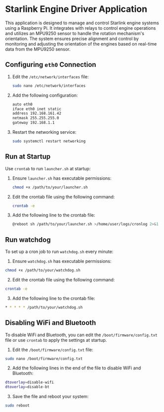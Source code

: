 # Starlink Engine Driver Application

This application is designed to manage and control Starlink engine systems using a Raspberry Pi. It integrates with relays to control engine operations and utilizes an MPU9250 sensor to handle the rotation mechanism's orientation. The system ensures precise alignment and control by monitoring and adjusting the orientation of the engines based on real-time data from the MPU9250 sensor.

## Configuring `eth0` Connection

1. Edit the `/etc/network/interfaces` file:
    ```bash
    sudo nano /etc/network/interfaces
    ```

2. Add the following configuration:
    ```bash
    auto eth0
    iface eth0 inet static
    address 192.168.161.42
    netmask 255.255.255.0
    gateway 192.168.1.1
    ```

3. Restart the networking service:
    ```bash
    sudo systemctl restart networking
    ```

## Run at Startup

Use `crontab` to run `launcher.sh` at startup:

1. Ensure `launcher.sh` has executable permissions:
    ```bash
    chmod +x /path/to/your/launcher.sh
    ```

2. Edit the crontab file using the following command:
    ```bash
    crontab -e
    ```

3. Add the following line to the crontab file:
    ```bash
    @reboot sh /path/to/your/launcher.sh >/home/user/logs/cronlog 2>&1
    ```


## Run watchdog

To set up a cron job to run `watchdog.sh` every minute:

1. Ensure `watchdog.sh` has executable permissions:
```bash
chmod +x /path/to/your/watchdog.sh
```

2. Edit the crontab file using the following command:
```bash
crontab -e
```

3. Add the following line to the crontab file:
```bash
* * * * * /path/to/your/watchdog.sh
```

## Disabling WiFi and Bluetooth

To disable WiFi and Bluetooth, you can edit the `/boot/firmware/config.txt` file or use `crontab` to apply the settings at startup.

1. Edit the `/boot/firmware/config.txt` file:
```bash
sudo nano /boot/firmware/config.txt
```

2. Add the following lines in the end of the file to disable WiFi and Bluetooth:
```bash
dtoverlay=disable-wifi
dtoverlay=disable-bt
```

3. Save the file and reboot your system:
```bash
sudo reboot
```
